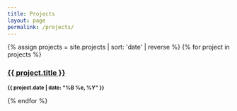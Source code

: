 ```yaml
---
title: Projects
layout: page
permalink: /projects/
---
```


{% assign projects = site.projects | sort: 'date' | reverse %}
{% for project in projects %}
  <h3><a href="{{ project.url }}">{{ project.title }}</a></h3>
  <p><small><strong>{{ project.date | date: "%B %e, %Y" }}</strong></small></p>
{% endfor %}
